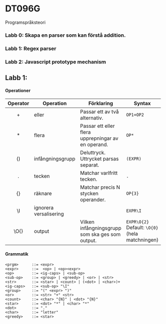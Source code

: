 # DT096G
Programspråksteori

### Labb 0: Skapa en parser som kan förstå addition. 

### Labb 1: Regex parser

### Labb 2: Javascript prototype mechanism

## Labb 1:

#### Operationer

Operator  | Operation              | Förklaring                                         | Syntax
:---:     |   ---                  | ---                                                | ---
 \+       | eller                  | Passar ett av två alternativ.                      | `OP1+OP2`
 \*       | flera                  | Passar ett eller flera upprepningar av en operand. | `OP*`
 ()       | infångningsgrupp       | Deluttryck. Uttrycket parsas separat.              | `(EXPR)`
 .        | tecken                 | Matchar varlfritt tecken.                          | `.`
 {}       | räknare                | Matchar precis N stycken operander.                | `OP{3}`
 \I       | ignorera versalisering |                                                    | `EXPR\I`
 \O{}     | output                 | Vilken infångningsgrupp som ska ges som output.    | `EXPR\O{2}` Default: `\O{0}` (hela matchningen)

#### Grammatik

```
<prgm>      ::= <expr>
<expr>      ::=  <op> | <op><expr>
<op>        ::= <ig-caps> | <sub-op>
<sub-op>    ::= <group> | <greedy> | <or> | <str>
<str>       ::= <star> | <count> | (<dot> | <char>)+
<ig-caps>   ::= <sub-op> "\I"
<group>     ::= "(" <expr> ")"
<or>        ::= <str> "+" <str>
<count>     ::= <char> "{N}" | <dot> "{N}"
<star>      ::= <dot> "*" | <char> "*"
<dot>       ::= "."
<char>      ::= "letter"
<greedy>    ::= <star>
``` 
